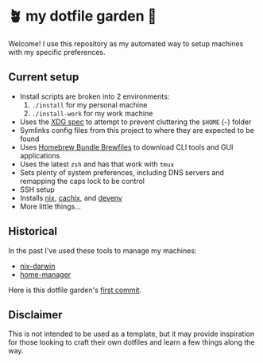 # 🪴 my dotfile garden 🌱

Welcome! I use this repository as my automated way to setup machines with my
specific preferences.

## Current setup

* Install scripts are broken into 2 environments:
  1. `./install` for my personal machine
  1. `./install-work` for my work machine
* Uses the [XDG spec](https://wiki.archlinux.org/title/XDG_Base_Directory) to
  attempt to prevent cluttering the `$HOME` (`~`) folder
* Symlinks config files from this project to where they are expected to be found
* Uses [Homebrew Bundle Brewfiles](https://github.com/Homebrew/homebrew-bundle)
  to download CLI tools and GUI applications
* Uses the latest `zsh` and has that work with `tmux`
* Sets plenty of system preferences, including DNS servers and remapping the
  caps lock to be control
* SSH setup
* Installs [nix](https://nixos.org), [cachix](https://www.cachix.org), and
  [devenv](https://devenv.sh)
* More little things...

## Historical

In the past I've used these tools to manage my machines:

* [nix-darwin](https://github.com/LnL7/nix-darwin/)
* [home-manager](https://github.com/nix-community/home-manager)

Here is this dotfile garden's [first
commit](https://github.com/rpearce/dotfiles/commit/5f5d46a2d2d0155011a77a12076677fd769120d5).

## Disclaimer

This is not intended to be used as a template, but it may provide inspiration
for those looking to craft their own dotfiles and learn a few things along the
way.
